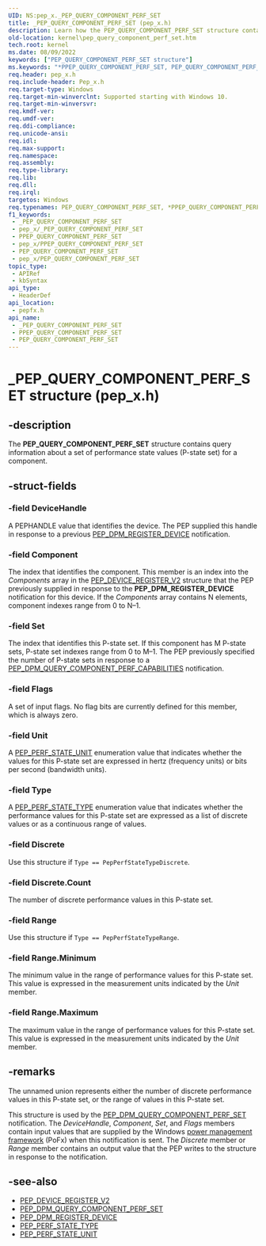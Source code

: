 ```yaml
---
UID: NS:pep_x._PEP_QUERY_COMPONENT_PERF_SET
title: _PEP_QUERY_COMPONENT_PERF_SET (pep_x.h)
description: Learn how the PEP_QUERY_COMPONENT_PERF_SET structure contains query information about a set of performance state values (P-state set) for a component.
old-location: kernel\pep_query_component_perf_set.htm
tech.root: kernel
ms.date: 08/09/2022
keywords: ["PEP_QUERY_COMPONENT_PERF_SET structure"]
ms.keywords: "*PPEP_QUERY_COMPONENT_PERF_SET, PEP_QUERY_COMPONENT_PERF_SET, PEP_QUERY_COMPONENT_PERF_SET structure [Kernel-Mode Driver Architecture], PPEP_QUERY_COMPONENT_PERF_SET, PPEP_QUERY_COMPONENT_PERF_SET structure pointer [Kernel-Mode Driver Architecture], _PEP_QUERY_COMPONENT_PERF_SET, kernel.pep_query_component_perf_set, pepfx/PEP_QUERY_COMPONENT_PERF_SET, pepfx/PPEP_QUERY_COMPONENT_PERF_SET"
req.header: pep_x.h
req.include-header: Pep_x.h
req.target-type: Windows
req.target-min-winverclnt: Supported starting with Windows 10.
req.target-min-winversvr: 
req.kmdf-ver: 
req.umdf-ver: 
req.ddi-compliance: 
req.unicode-ansi: 
req.idl: 
req.max-support: 
req.namespace: 
req.assembly: 
req.type-library: 
req.lib: 
req.dll: 
req.irql: 
targetos: Windows
req.typenames: PEP_QUERY_COMPONENT_PERF_SET, *PPEP_QUERY_COMPONENT_PERF_SET
f1_keywords:
 - _PEP_QUERY_COMPONENT_PERF_SET
 - pep_x/_PEP_QUERY_COMPONENT_PERF_SET
 - PPEP_QUERY_COMPONENT_PERF_SET
 - pep_x/PPEP_QUERY_COMPONENT_PERF_SET
 - PEP_QUERY_COMPONENT_PERF_SET
 - pep_x/PEP_QUERY_COMPONENT_PERF_SET
topic_type:
 - APIRef
 - kbSyntax
api_type:
 - HeaderDef
api_location:
 - pepfx.h
api_name:
 - _PEP_QUERY_COMPONENT_PERF_SET
 - PPEP_QUERY_COMPONENT_PERF_SET
 - PEP_QUERY_COMPONENT_PERF_SET
---
```


# _PEP_QUERY_COMPONENT_PERF_SET structure (pep_x.h)

## -description

The **PEP_QUERY_COMPONENT_PERF_SET** structure contains query information about a set of performance state values (P-state set) for a component.

## -struct-fields

### -field DeviceHandle

A PEPHANDLE value that identifies the device. The PEP supplied this handle in response to a previous [PEP_DPM_REGISTER_DEVICE](../pepfx/ns-pepfx-_pep_register_crashdump_device.md) notification.

### -field Component

The index that identifies the component. This member is an index into the *Components* array in the [PEP_DEVICE_REGISTER_V2](../pepfx/ns-pepfx-_pep_device_register_v2.md) structure that the PEP previously supplied in response to the **PEP_DPM_REGISTER_DEVICE** notification for this device. If the *Components* array contains N elements, component indexes range from 0 to N–1.

### -field Set

The index that identifies this P-state set. If this component has M P-state sets, P-state set indexes range from 0 to M–1. The PEP previously specified the number of P-state sets in response to a [PEP_DPM_QUERY_COMPONENT_PERF_CAPABILITIES](../pepfx/ns-pepfx-_pep_query_component_perf_capabilities.md) notification.

### -field Flags

A set of input flags. No flag bits are currently defined for this member, which is always zero.

### -field Unit

A [PEP_PERF_STATE_UNIT](../pepfx/ne-pepfx-_pep_perf_state_unit.md) enumeration value that indicates whether the values for this P-state set are expressed in hertz (frequency units) or bits per second (bandwidth units).

### -field Type

A [PEP_PERF_STATE_TYPE](../pepfx/ne-pepfx-_pep_perf_state_type.md) enumeration value that indicates whether the performance values for this P-state set are expressed as a list of discrete values or as a continuous range of values.

### -field Discrete

Use this structure if `Type == PepPerfStateTypeDiscrete`.

### -field Discrete.Count

The number of discrete performance values in this P-state set.

### -field Range

Use this structure if `Type == PepPerfStateTypeRange`.

### -field Range.Minimum

The minimum value in the range of performance values for this P-state set. This value is expressed in the measurement units indicated by the *Unit* member.

### -field Range.Maximum

The maximum value in the range of performance values for this P-state set. This value is expressed in the measurement units indicated by the *Unit* member.

## -remarks

The unnamed union represents either the number of discrete performance values in this P-state set, or the range of values in this P-state set.

This structure is used by the [PEP_DPM_QUERY_COMPONENT_PERF_SET](../pepfx/ns-pepfx-_pep_query_component_perf_set.md) notification. The *DeviceHandle*, *Component*, *Set*, and *Flags* members contain input values that are supplied by the Windows [power management framework](../_kernel/index.md#device-power-management) (PoFx) when this notification is sent. The *Discrete* member or *Range* member contains an output value that the PEP writes to the structure in response to the notification.

## -see-also

- [PEP_DEVICE_REGISTER_V2](../pepfx/ns-pepfx-_pep_device_register_v2.md)
- [PEP_DPM_QUERY_COMPONENT_PERF_SET](../pepfx/ns-pepfx-_pep_query_component_perf_set.md)
- [PEP_DPM_REGISTER_DEVICE](../pepfx/ns-pepfx-_pep_register_crashdump_device.md)
- [PEP_PERF_STATE_TYPE](../pepfx/ne-pepfx-_pep_perf_state_type.md)
- [PEP_PERF_STATE_UNIT](../pepfx/ne-pepfx-_pep_perf_state_unit.md)
